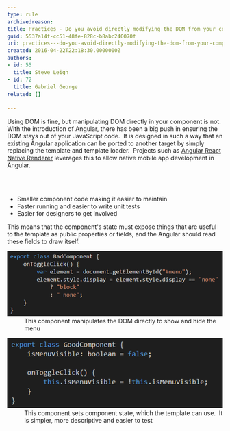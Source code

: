 ```yaml
---
type: rule
archivedreason: 
title: Practices - Do you avoid directly modifying the DOM from your components?
guid: 5537a14f-cc51-48fe-828c-b8abc240070f
uri: practices---do-you-avoid-directly-modifying-the-dom-from-your-components
created: 2016-04-22T22:18:30.0000000Z
authors:
- id: 55
  title: Steve Leigh
- id: 72
  title: Gabriel George
related: []

---
```



<p>​U​sing DOM is fine, but manipulating DOM directly in your component is not. ​With the introduction of Angular, there has been a big push in ensuring the DOM stays out of your JavaScript code.  It is designed in such a way that an existing Angular application can be ported to another target by simply replacing the template and template loader.  Projects such as <a href="http://angularjs.blogspot.com.au/2016/04/angular-2-react-native.html">Angular React Native Renderer</a> leverages this to allow native mobile app development in Angular.​​<br></p>
<br><excerpt class='endintro'></excerpt><br>
<ul><li>Smaller component code making it easier to maintain</li><li>Faster running and easier to write unit tests</li><li>Easier for designers to get involved <br></li></ul><p>This means that the component's state must expose things that are useful to the template as public properties or fields, and the Angular should read these fields to draw itself.</p><dl class="badImage"><dt><img src="dom1.png" alt="dom1.png" /> </dt><dd>This component manipulates the DOM directly to show and hide the menu</dd></dl><dl class="goodImage"><dt><img src="dom2.png" alt="dom2.png" /></dt><dd>This component sets component state, which the template can use.  It is simpler, more descriptive and easier to test</dd></dl>



